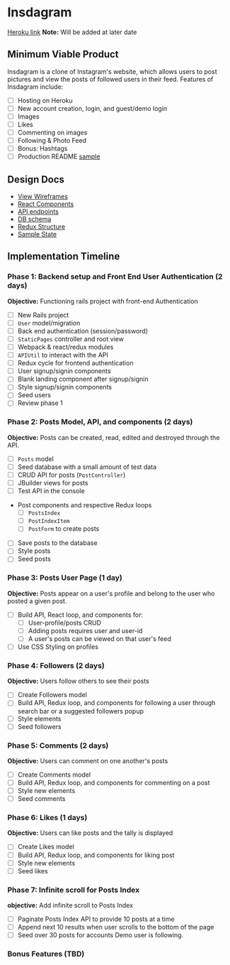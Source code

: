 # Insdagram

[Heroku link][heroku] **Note:** Will be added at later date

[heroku]: http://www.herokuapp.com

## Minimum Viable Product

Insdagram is a clone of Instagram's website, which allows users to post pictures and view the posts of followed users in their feed.  Features of Insdagram include:

- [ ] Hosting on Heroku
- [ ] New account creation, login, and guest/demo login
- [ ] Images
- [ ] Likes
- [ ] Commenting on images
- [ ] Following & Photo Feed
- [ ] Bonus: Hashtags
- [ ] Production README [sample](docs/production_readme.md)

## Design Docs
* [View Wireframes][wireframes]
* [React Components][components]
* [API endpoints][api-endpoints]
* [DB schema][schema]
* [Redux Structure][redux-structure]
* [Sample State][sample-state]

[wireframes]: wireframes
[components]: component-hierarchy.md
[redux-structure]: redux-structure.md
[sample-state]: sample-state.md
[api-endpoints]: api-endpoints.md
[schema]: schema.md

## Implementation Timeline

### Phase 1: Backend setup and Front End User Authentication (2 days)

**Objective:** Functioning rails project with front-end Authentication

- [ ] New Rails project
- [ ] `User` model/migration
- [ ] Back end authentication (session/password)
- [ ] `StaticPages` controller and root view
- [ ] Webpack & react/redux modules
- [ ] `APIUtil` to interact with the API
- [ ] Redux cycle for frontend authentication
- [ ] User signup/signin components
- [ ] Blank landing component after signup/signin
- [ ] Style signup/signin components
- [ ] Seed users
- [ ] Review phase 1

### Phase 2: Posts Model, API, and components (2 days)

**Objective:** Posts can be created, read, edited and destroyed through
the API.

- [ ] `Posts` model
- [ ] Seed database with a small amount of test data
- [ ] CRUD API for posts (`PostController`)
- [ ] JBuilder views for posts
- [ ] Test API in the console
- Post components and respective Redux loops
  - [ ] `PostsIndex`
  - [ ] `PostIndexItem`
  - [ ] `PostForm` to create posts
- [ ] Save posts to the database
- [ ] Style posts
- [ ] Seed posts

### Phase 3: Posts User Page (1 day)

**Objective:** Posts appear on a user's profile and belong to the user who posted a given post.

- [ ] Build API, React loop, and components for:
  - [ ] User-profile/posts CRUD
  - [ ] Adding posts requires user and user-id
  - [ ] A user's posts can be viewed on that user's feed
- [ ] Use CSS Styling on profiles

### Phase 4: Followers (2 days)

**Objective:** Users follow others to see their posts

- [ ] Create Followers model
- [ ] Build API, Redux loop, and components for following a user through search bar or a suggested followers popup
- [ ] Style elements
- [ ] Seed followers

### Phase 5: Comments (2 days)

**Objective:** Users can comment on one another's posts

- [ ] Create Comments model
- [ ] Build API, Redux loop, and components for commenting on a post
- [ ] Style new elements
- [ ] Seed comments

### Phase 6: Likes (1 days)

**Objective:** Users can like posts and the tally is displayed

- [ ] Create Likes model
- [ ] Build API, Redux loop, and components for liking post
- [ ] Style new elements
- [ ] Seed likes

### Phase 7: Infinite scroll for Posts Index

**objective:** Add infinite scroll to Posts Index

- [ ] Paginate Posts Index API to provide 10 posts at a time
- [ ] Append next 10 results when user scrolls to the bottom of the page
- [ ] Seed over 30 posts for accounts Demo user is following.

### Bonus Features (TBD)
